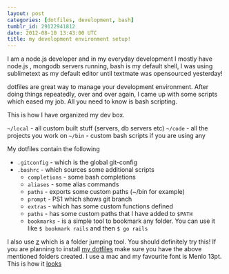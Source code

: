 ```yaml
---
layout: post
categories: [dotfiles, development, bash]
tumblr_id: 29122941812
date: 2012-08-10 13:43:00 UTC
title: my development environment setup!
---
```


I am a node.js developer and in my everyday development I mostly have node.js , mongodb servers running, bash is my default shell, I was using sublimetext as my default editor until textmate was opensourced yesterday! 

dotfiles are great way to manage your development environment. After doing things repeatedly, over and over again, I came up with some scripts which eased my job. All you need to know is bash scripting. 

This is how I have organized my dev box. 

`~/local` - all custom built stuff (servers, db servers etc)
`~/code` - all the projects you work on
`~/bin` - custom bash scripts if you are using any

My dotfiles contain the following

* `.gitconfig` - which is the global git-config
* `.bashrc` - which sources some additional scripts
  * `completions` - some bash completions
  * `aliases` - some alias commands
  * `paths` - exports some custom paths (~/bin for example)
  * `prompt` - PS1 which shows git branch
  * `extras` - which has some custom functions defined
  * `paths` - has some custom paths that I have added to `$PATH`
  * `bookmarks` - is a simple tool to bookmark any folder. You can use
    it like `$ bookmark rails` and then `$ go rails`

I also use [z](http://github.com/rupa/z) which is a folder jumping tool. You should definitely try
this! If you are planning to install [my dotfiles](https://github.com/madhums/dotfiles) make sure you have the
above mentioned folders created. I use a mac and my favourite font is
Menlo 13pt. This is how it [looks](http://f.cl.ly/items/1p3F3P473H2C0l3M1e2I/Screen%20Shot%202012-10-08%20at%201.19.12%20AM.png)
